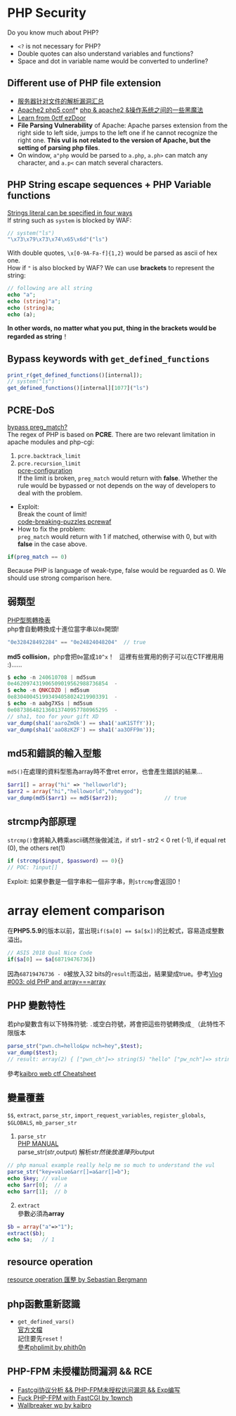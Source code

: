 # PHP Security
Do you know much about PHP?
* `<?` is not necessary for PHP?  
* Double quotes can also understand variables and functions?
* Space and dot in variable name would be converted to underline?

## Different use of PHP file extension
* [服务器针对文件的解析漏洞汇总](https://mp.weixin.qq.com/s/f0y_AjRtc4NjEqeJe6cPhw)  
* [Apache2 php5 conf](https://github.com/shinmao/SecurityLearning/blob/master/Webshell/apache2_php5.conf)* [php & apache2 &操作系统之间的一些黑魔法](http://wonderkun.cc/index.html/?p=626)  
* [Learn from 0ctf ezDoor](https://blog.1pwnch.com/websecurity/ctf/2018/04/13/The-Magic-from-0CTF-ezDoor/#more)  
* **File Parsing Vulnerability** of Apache: Apache parses extension from the right side to left side, jumps to the left one if he cannot recognize the right one. **This vul is not related to the version of Apache, but the setting of parsing php files**.
* On window, `a"php` would be parsed to `a.php`, `a.ph>` can match any character, and `a.p<` can match several characters.  

## PHP String escape sequences + PHP Variable functions  
[Strings literal can be specified in four ways](https://secure.php.net/manual/en/language.types.string.php)  
If string such as `system` is blocked by WAF:  
```php
// system("ls")
"\x73\x79\x73\x74\x65\x6d"("ls")
```  
With double quotes, `\x[0-9A-Fa-f]{1,2}` would be parsed as ascii of hex one.  
How if `"` is also blocked by WAF? We can use **brackets** to represent the string:  
```php
// following are all string
echo "a";
echo (string)"a";
echo (string)a;
echo (a);
```  
**In other words, no matter what you put, thing  in the brackets would be regarded as string**！  

## Bypass keywords with `get_defined_functions`  
```php
print_r(get_defined_functions()[internal]);
// system("ls")
get_defined_functions()[internal][1077]("ls")
```  

## PCRE-DoS
[bypass preg_match?](https://bugs.php.net/bug.php?id=61744)  
The regex of PHP is based on **PCRE**. There are two relevant limitation in apache modules and php-cgi:  
1. `pcre.backtrack_limit`  
2. `pcre.recursion_limit`  
[pcre-configuration](http://php.net/manual/en/pcre.configuration.php)  
If the limit is broken, `preg_match` would return with **false**. Whether the rule would be bypassed or not depends on the way of developers to deal with the problem.  
* Exploit:  
Break the count of limit!  
[code-breaking-puzzles pcrewaf](https://shinmao.github.io/ctf/websecurity/2018/11/26/Code-Breaking-Puzzles/#more)  
* How to fix the problem:  
`preg_match` would return with 1 if matched, otherwise with 0, but with **false** in the case above.  
```php
if(preg_match == 0)
```  
Because PHP is language of weak-type, false would be reguarded as 0. We should use strong comparison here.

## 弱類型
[PHP型態轉換表](http://us3.php.net/manual/en/types.comparisons.php)  
php會自動轉換成十進位當字串以`0x`開頭!  
```php
"0e328428492284" == "0e24824048204"  // true
```
**md5 collision**，php會把`0e`當成`10^x`！  
這裡有些實用的例子可以在CTF裡用用 :)......  
```php
$ echo -n 240610708 | md5sum
0e462097431906509019562988736854  -
$ echo -n QNKCDZO | md5sum
0e830400451993494058024219903391  -
$ echo -n aabg7XSs | md5sum
0e087386482136013740957780965295  -
// sha1, too for your gift XD
var_dump(sha1('aaroZmOk') == sha1('aaK1STfY'));
var_dump(sha1('aaO8zKZF') == sha1('aa3OFF9m'));
```

## md5和錯誤的輸入型態   
`md5()`在處理的資料型態為array時不會ret error，也會產生錯誤的結果...
```php
$arr1[] = array("hi" => "helloworld");
$arr2 = array("hi","helloworld","ohmygod");
var_dump(md5($arr1) == md5($arr2));               // true
```  

## strcmp內部原理  
`strcmp()`會將輸入轉乘ascii碼然後做減法，if str1 - str2 < 0 ret (-1), if equal ret (0), the others ret(1)  
```php
if (strcmp($input, $password) == 0){}
// POC: ?input[]
```
Exploit: 如果參數是一個字串和一個非字串，則`strcmp`會返回0！  

# array element comparison
在**PHP5.5.9**的版本以前，當出現`if($a[0] == $a[$x])`的比較式，容易造成整數溢出。  
```php
// ASIS 2018 Qual Nice Code
if($a[0] == $a[68719476736])
```
因為`68719476736 - 0`被放入32 bits的`result`而溢出，結果變成true。參考[Vlog #003: old PHP and array===array](https://www.youtube.com/watch?v=8fGigwN_E-U)  

## PHP 變數特性
若php變數含有以下特殊符號: `.`或空白符號，將會把這些符號轉換成`_`（此特性不限版本  
```php
parse_str("pwn.ch=hello&pw nch=hey",$test);
var_dump($test);
// result: array(2) { ["pwn_ch"]=> string(5) "hello" ["pw_nch"]=> string(3) "hey" }
```
參考[kaibro web ctf Cheatsheet](https://github.com/w181496/Web-CTF-Cheatsheet)   

## 變量覆蓋
`$$`, `extract`, `parse_str`, `import_request_variables`, `register_globals`, `$GLOBALS`, `mb_parser_str`  
1. `parse_str`  
[PHP MANUAL](http://php.net/manual/zh/function.parse-str.php)  
parse_str($str,$output) 解析$str然後放進陣列$output  
```php
// php manual example really help me so much to understand the vul
parse_str("key=value&arr[]=a&arr[]=b");
echo $key; // value
echo $arr[0];  // a
echo $arr[1];  // b
```
2. `extract`  
參數必須為**array**  
```php
$b = array("a"=>"1");
extract($b);
echo $a;   // 1
```  

## resource operation
[resource operation 匯整 by Sebastian Bergmann](https://github.com/sebastianbergmann/resource-operations/blob/master/src/ResourceOperations.php)  

## php函數重新認識
* `get_defined_vars()`  
[官方文檔](http://php.net/manual/en/function.get-defined-vars.php)  
記住要先`reset`！  
[參考phplimit by phith0n](https://shinmao.github.io/ctf/websecurity/2018/11/26/Code-Breaking-Puzzles/#more)  

## PHP-FPM 未授權訪問漏洞 && RCE
* [Fastcgi协议分析 && PHP-FPM未授权访问漏洞 && Exp编写](https://www.leavesongs.com/PENETRATION/fastcgi-and-php-fpm.html)  
* [Fuck PHP-FPM with FastCGI by 1pwnch](https://blog.1pwnch.com/websecurity/2019/06/12/Fuck-PHP-FPM-with-Fastcgi/#more)  
* [Wallbreaker wp by kaibro](https://github.com/w181496/CTF/tree/master/0ctf2019_final/Wallbreaker%20(not%20very)%20Hard)